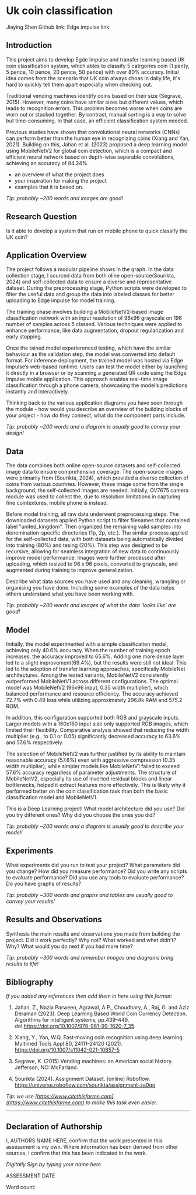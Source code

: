 # Uk coin classification
Jiaying Shen
Github link: 
Edge impulse link:

## Introduction
This project aims to develop Egde Impulse and transfer learning based UK coin classification system, which ables to classify 5 catrgories coin (1 penty, 5 pence, 10 pence, 20 pence, 50 pence) with over 80% accuracy. Initial idea comes from the scenario that UK coin always choas in daily life, it's hard to quickly tell them apart especially when checking out. 

Traditional vending machines identify coins based on their size (Segrave, 2015). However, many coins have similar sizes but different values, which leads to recognition errors. This problem becomes worse when coins are worn out or stacked together. By contrast, manual sorting is a way to solve but time-consuming. In that case, an efficient classification system needed. 

Previous studies have shown that convolutional neural networks (CNNs) can perform better than the human eye in recognizing coins (Xiang and Yan, 2021). Building on this, Jahan et al. (2023) proposed a deep learning model using MobileNetV2 for global coin detection, which is a compact and efficient neural network based on depth-wise separable convolutions, achieving an accuracy of 84.24%.

- an overview of what the project does
- your inspiration for making the project 
- examples that it is based on. 

*Tip: probably ~200 words and images are good!*

## Research Question
Is it able to develop a system that run on mobile phone to quick classify the UK coin?

## Application Overview
The project follows a modular pipeline shows in the graph. In the data collection stage, I sourced data from both oline open-source(Sourikta, 2024) and self-collected data to ensure a diverse and representative dataset. During the preprocessing stage, Python scripts were developed to filter the useful data and group the data into labeled classes for better uploading to Edge impulse for model training. 

The training phase involves building a MobileNetV2-based image classification network with an input resolution of 96x96 grayscale on 196 number of samples across 5 classed. Various techniques were applied to enhance performance, like data augmentation, dropout regularization and early stopping.

Once the tained model experierenced testing, which have the similar behaviour as the validation step, the model was converted into default format. For inference deployment, the trained model was hosted via Edge Impulse’s web-based runtime. Users can test the model either by launching it directly in a browser or by scanning a generated QR code using the Edge Impulse mobile application. This approach enables real-time image classification through a phone camera, showcasing the model’s predictions instantly and interactively. 


Thinking back to the various application diagrams you have seen through the module - how would you describe an overview of the building blocks of your project - how do they connect, what do the component parts include.

*Tip: probably ~200 words and a diagram is usually good to convey your design!*

## Data
The data combines both online open-source datasets and self-collected image data to ensure comprehensive coverage. The open-source images were primarily from (Sourikta, 2024), which provided a diverse collection of coins from various countries. However, these image come from the single background, the self-collected images are needed. Initially, OV7675 camera module was used to collect the, due to resolution limitations in capturing fine cointextures, mobile phone is instead. 

Before model training, all raw data underwent preprocessing steps. The downloaded datasets applied Python script to filter filenames that contained label "united_kingdom". Then organized the remaining valid samples into denomination-specific directories (1p, 2p, etc.). The similar process applied for the self-collected data, with both datasets being automatically divided into training (80%) and tesing (20%). This step was designed to be recursive, allowing for seamless integration of new data to continuously improve model performance. Images were further processed after uploading, which resized to 96 x 96 pixels, converted to grayscale, and augmented during training to improve generalization. 


Describe what data sources you have used and any cleaning, wrangling or organising you have done. Including some examples of the data helps others understand what you have been working with.

*Tip: probably ~200 words and images of what the data 'looks like' are good!*

## Model
Initially, the model experimented with a simple classification model, achieving only 40.6% accuracy. When the number of training epoch increases, the accuracy improved to 65.6%. Adding one more dense layer led to a slight improvement(69.4%), but the results were still not ideal. This led to the adoption of transfer learning approaches, specifically MobileNet architectures. Among the tested variants, MobileNetV2 consistently outperformed MobileNetV1 across different configurations. The optimal model was MobileNetV2 (96x96 input, 0.35 width multiplier), which balanced performance and resource efficiency. The accuracy achieved 72.7% with 0.49 loss while utilizing approximately 296.8k RAM and 575.2 ROM.

In addition, this configuration supported both RGB and grayscale inputs. Larger models with a 160x160 input size only supported RGB images, which limited their flexibility. Comparative analysis showed that reducing the width multiplier (e.g., to 0.1 or 0.05) significantly decreased accuracy to 63.6% and 57.6% respectively. 

The selection of MobileNetV2 was further justified by its ability to maintain reasonable accuracy (57.6%) even with aggressive compression (0.35 width multiplier), while simpler models like MobileNetV1 failed to exceed 57.6% accuracy regardless of parameter adjustments. The structure of MobileNetV2, especially its use of inverted residual blocks and linear bottlenecks, helped it extract features more effectively. This is likely why it performed better on the coin classification task than both the basic classification model and MobileNetV1.


This is a Deep Learning project! What model architecture did you use? Did you try different ones? Why did you choose the ones you did?

*Tip: probably ~200 words and a diagram is usually good to describe your model!*

## Experiments
What experiments did you run to test your project? What parameters did you change? How did you measure performance? Did you write any scripts to evaluate performance? Did you use any tools to evaluate performance? Do you have graphs of results? 

*Tip: probably ~300 words and graphs and tables are usually good to convey your results!*

## Results and Observations
Synthesis the main results and observations you made from building the project. Did it work perfectly? Why not? What worked and what didn't? Why? What would you do next if you had more time?  

*Tip: probably ~300 words and remember images and diagrams bring results to life!*

## Bibliography
*If you added any references then add them in here using this format:*

1. Jahan, Z., Nazia Parween, Agrawal, A.P., Choudhary, A., Raj, G. and Aziz Deraman (2023). Deep Learning Based World Coin Currency Detection. Algorithms for intelligent systems, pp.439–449. doi:https://doi.org/10.1007/978-981-99-1620-7_35.

2. Xiang, Y., Yan, W.Q. Fast‐moving coin recognition using deep learning. Multimed Tools Appl 80, 24111–24120 (2021). https://doi.org/10.1007/s11042-021-10857-5

3. Segrave, K. (2015) Vending machines: an American social history. Jefferson, NC: McFarland.

4. Sourikta (2024). Assignment Dataset. [online] Roboflow. https://universe.roboflow.com/sourikta/assignment-za0qo

*Tip: we use [https://www.citethisforme.com](https://www.citethisforme.com) to make this task even easier.* 

----

## Declaration of Authorship

I, AUTHORS NAME HERE, confirm that the work presented in this assessment is my own. Where information has been derived from other sources, I confirm that this has been indicated in the work.


*Digitally Sign by typing your name here*

ASSESSMENT DATE

Word count: 
